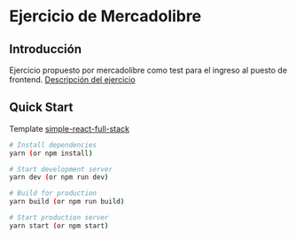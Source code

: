 # Ejercicio de Mercadolibre

## Introducción

Ejercicio propuesto por mercadolibre como test para el ingreso al puesto de frontend.
[Descripción del ejercicio](https://www.dropbox.com/sh/nbq7zvtqd2gb9ab/AABIy7kFj4BvLeNfbLib_Jcya?dl=0&preview=Front-End+Test+Pr%C3%A1ctico.pdf)

## Quick Start

Template [simple-react-full-stack](https://github.com/crsandeep/simple-react-full-stack)

```bash
# Install dependencies
yarn (or npm install)

# Start development server
yarn dev (or npm run dev)

# Build for production
yarn build (or npm run build)

# Start production server
yarn start (or npm start)
```
